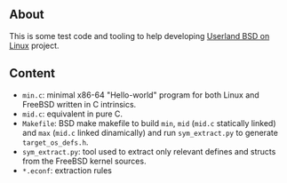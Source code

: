 ## About

This is some test code and tooling to help developing [Userland BSD on Linux](https://github.com/sobomax/qemu-bsd-user-l4b/) project. 

## Content

 * `min.c`: minimal x86-64 "Hello-world" program for both Linux and FreeBSD written in C intrinsics.
 * `mid.c`: equivalent in pure C.
 * `Makefile`: BSD make makefile to build `min`, `mid` (`mid.c` statically linked) and `max` (`mid.c` linked dinamically) and run `sym_extract.py` to generate `target_os_defs.h`.
 * `sym_extract.py`: tool used to extract only relevant defines and structs from the FreeBSD kernel sources.
 * `*.econf`: extraction rules 
